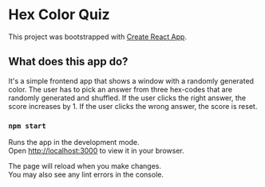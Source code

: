 # Hex Color Quiz

This project was bootstrapped with [Create React App](https://github.com/facebook/create-react-app).

## What does this app do?

It's a simple frontend app that shows a window with a randomly generated color. The user has to pick an answer from three hex-codes that are randomly generated and shuffled.
If the user clicks the right answer, the score increases by 1. If the user clicks the wrong answer, the score is reset.

### `npm start`

Runs the app in the development mode.\
Open [http://localhost:3000](http://localhost:3000) to view it in your browser.

The page will reload when you make changes.\
You may also see any lint errors in the console.
